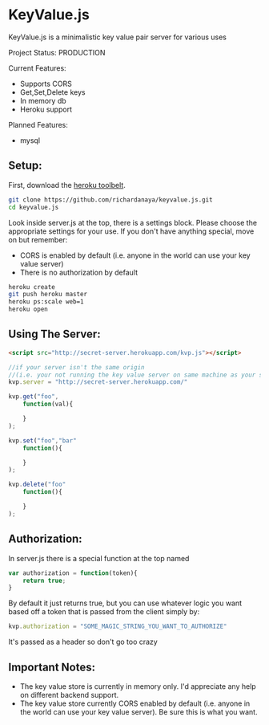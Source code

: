 KeyValue.js
===

KeyValue.js is a minimalistic key value pair server for various uses

Project Status: PRODUCTION

Current Features:
* Supports CORS
* Get,Set,Delete keys
* In memory db
* Heroku support

Planned Features:
* mysql

Setup:
----

First, download the [heroku toolbelt](https://toolbelt.heroku.com/).

```Bash
git clone https://github.com/richardanaya/keyvalue.js.git
cd keyvalue.js
```

Look inside server.js at the top, there is a settings block.  Please choose the appropriate settings for your use.  If you don't have anything special, move on but remember:
* CORS is enabled by default (i.e. anyone in the world can use your key value server)
* There is no authorization by default

```Bash
heroku create
git push heroku master
heroku ps:scale web=1
heroku open
```

Using The Server:
---

```HTML
<script src="http://secret-server.herokuapp.com/kvp.js"></script>
```

```Javascript
//if your server isn't the same origin 
//(i.e. your not running the key value server on same machine as your site)
kvp.server = "http://secret-server.herokuapp.com/"

kvp.get("foo",
    function(val){

    }
);

kvp.set("foo","bar"
    function(){

    }
);

kvp.delete("foo"
    function(){

    }
);
```

Authorization:
---

In server.js there is a special function at the top named

```Javascript
var authorization = function(token){
    return true;
}
```

By default it just returns true, but you can use whatever logic you want based off a token that is passed from the client simply by:

```Javascript
kvp.authorization = "SOME_MAGIC_STRING_YOU_WANT_TO_AUTHORIZE"
```

It's passed as a header so don't go too crazy

Important Notes:
---
* The key value store is currently in memory only. I'd appreciate any help on different backend support.
* The key value store currently CORS enabled by default (i.e. anyone in the world can use your key value server). Be sure this is what you want.
